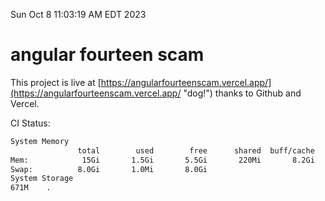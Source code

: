 Sun Oct  8 11:03:19 AM EDT 2023

# angular fourteen scam


This project is live at [https://angularfourteenscam.vercel.app/](https://angularfourteenscam.vercel.app/ "dog!") thanks to Github and Vercel.

CI Status: 

```bash
System Memory
               total        used        free      shared  buff/cache   available
Mem:            15Gi       1.5Gi       5.5Gi       220Mi       8.2Gi        13Gi
Swap:          8.0Gi       1.0Mi       8.0Gi
System Storage
671M	.
